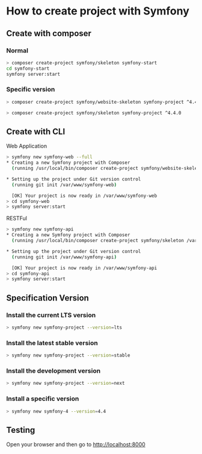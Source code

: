 # How to create project with Symfony

## Create with composer

### Normal

```bash
> composer create-project symfony/skeleton symfony-start
cd symfony-start
symfony server:start
```

### Specific version

```bash
> composer create-project symfony/website-skeleton symfony-project ^4.4.0
```

```bash
> composer create-project symfony/skeleton symfony-project ^4.4.0
```

## Create with CLI

Web Application

```bash
> symfony new symfony-web --full
* Creating a new Symfony project with Composer
  (running /usr/local/bin/composer create-project symfony/website-skeleton /var/www/symfony-web)

* Setting up the project under Git version control
  (running git init /var/www/symfony-web)

  [OK] Your project is now ready in /var/www/symfony-web
> cd symfony-web
> symfony server:start
```

RESTFul

```bash
> symfony new symfony-api
* Creating a new Symfony project with Composer
  (running /usr/local/bin/composer create-project symfony/skeleton /var/www/symfony-api)

* Setting up the project under Git version control
  (running git init /var/www/symfony-api)

  [OK] Your project is now ready in /var/www/symfony-api
> cd symfony-api
> symfony server:start
```

## Specification Version

### Install the current LTS version

```bash
> symfony new symfony-project --version=lts
```

### Install the latest stable version

```bash
> symfony new symfony-project --version=stable
```

### Install the development version

```bash
> symfony new symfony-project --version=next
```

### Install a specific version

```bash
> symfony new symfony-4 --version=4.4
```

## Testing

Open your browser and then go to <http://localhost:8000>

